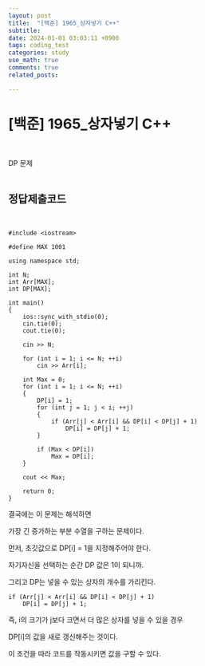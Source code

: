 ```yaml
---
layout: post
title:  "[백준] 1965_상자넣기 C++"
subtitle:   
date: 2024-01-01 03:03:11 +0900
tags: coding_test
categories: study
use_math: true
comments: true
related_posts:

---
```


# [백준] 1965_상자넣기 C++<br/>
<br/>

DP 문제<br/>
<br/>

## 정답제출코드<br/>
<br/>

```
#include <iostream>

#define MAX 1001

using namespace std;

int N;
int Arr[MAX];
int DP[MAX];

int main()
{
    ios::sync_with_stdio(0);
    cin.tie(0);
    cout.tie(0);

    cin >> N;

    for (int i = 1; i <= N; ++i)
        cin >> Arr[i];
    
    int Max = 0;
    for (int i = 1; i <= N; ++i)
    {
        DP[i] = 1;
        for (int j = 1; j < i; ++j)
        {
            if (Arr[j] < Arr[i] && DP[i] < DP[j] + 1)
                DP[i] = DP[j] + 1;
        }

        if (Max < DP[i])
            Max = DP[i];
    }

    cout << Max;
    
    return 0;
}
```

결국에는 이 문제는 해석하면<br/>

가장 긴 증가하는 부분 수열을 구하는 문제이다.<br/>

먼저, 초깃값으로 DP[i] = 1을 지정해주어야 한다.<br/>

자기자신을 선택하는 순간 DP 값은 1이 되니까.<br/>

그리고 DP는 넣을 수 있는 상자의 개수를 가리킨다.<br/>

```
if (Arr[j] < Arr[i] && DP[i] < DP[j] + 1)
    DP[i] = DP[j] + 1;
```

즉, i의 크기가 j보다 크면서 더 많은 상자를 넣을 수 있을 경우<br/>

DP[i]의 값을 새로 갱신해주는 것이다.<br/>

이 조건을 따라 코드를 작동시키면 값을 구할 수 있다.<br/>


